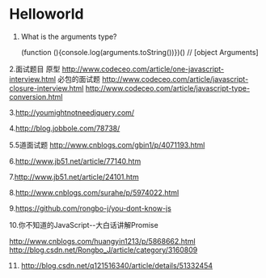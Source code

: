# Helloworld
1. What is the arguments type?

   (function (){console.log(arguments.toString())})()    // [object Arguments]

2.面试题目 
原型
http://www.codeceo.com/article/one-javascript-interview.html
必包的面试题
http://www.codeceo.com/article/javascript-closure-interview.html
http://www.codeceo.com/article/javascript-type-conversion.html

3.http://youmightnotneedjquery.com/

4.http://blog.jobbole.com/78738/

5.5道面试题 
http://www.cnblogs.com/gbin1/p/4071193.html

6.http://www.jb51.net/article/77140.htm

7.http://www.jb51.net/article/24101.htm

8.http://www.cnblogs.com/surahe/p/5974022.html

9.https://github.com/rongbo-j/you-dont-know-js

10.你不知道的JavaScript--大白话讲解Promise

   http://www.cnblogs.com/huangyin1213/p/5868662.html
   http://blog.csdn.net/Rongbo_J/article/category/3160809
   
11. http://blog.csdn.net/q121516340/article/details/51332454
